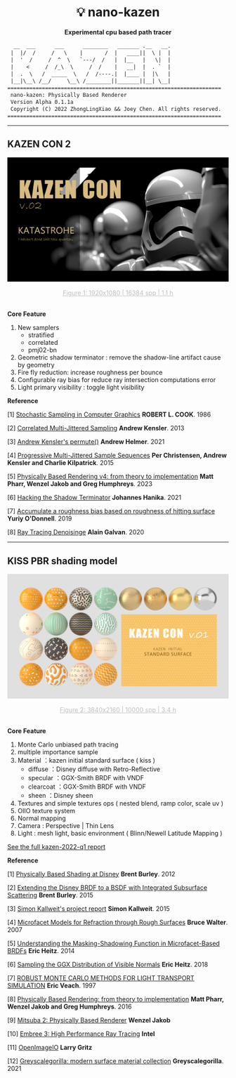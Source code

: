 <!-- Allow this file to not have a first line heading -->
<!-- markdownlint-disable-file MD041 -->

<!-- inline html -->
<!-- markdownlint-disable-file MD033 -->

<div align="center">

# 💡 nano-kazen

**Experimental cpu based path tracer**
</div>

``` 
  __  ___      ___      ________   _______ .__   __.   
 |  |/  /     /   \    |       /  |   ____||  \ |  | 
 |  '  /     /  ^  \   `---/  /   |  |__   |   \|  | 
 |    <     /  /_\  \     /  /    |   __|  |  . `  | 
 |  .  \   /  _____  \   /  /----.|  |____ |  |\   | 
 |__|\__\ /__/     \__\ /________||_______||__| \__| 
====================================================================
 nano-kazen: Physically Based Renderer                              
 Version Alpha 0.1.1a                                            
 Copyright (C) 2022 ZhongLingXiao && Joey Chen. All rights reserved.                          
====================================================================
```
---
## KAZEN CON 2

![](https://github.com/ZhongLingXiao/nano-kazen/blob/main/doc/2022_q2/img/kc_v02.png "Figure 1: 1920x1080 | 16384 spp | 1.1 h")
<div align=center><center style="font-size:14px;color:#C0C0C0;text-decoration:underline">Figure 1: 1920x1080 | 16384 spp | 1.1 h</center></div><br>

**Core Feature**

1. New samplers
   - stratified
   - correlated
   - pmj02-bn
2. Geometric shadow terminator : remove the shadow-line artifact cause by geometry
3. Fire fly reduction: increase roughness per bounce
4. Configurable ray bias for reduce ray intersection computations error
5. Light primary visibility : toggle light visibility

**Reference**

[1] [Stochastic Sampling in Computer Graphics](http://www.cs.cmu.edu/afs/cs/academic/class/15462-s15/www/lec_slides/p51-cook.pdf) **ROBERT L. COOK**. 1986

[2] [Correlated Multi-Jittered Sampling](https://graphics.pixar.com/library/MultiJitteredSampling/paper.pdf) **Andrew Kensler**. 2013

[3] [Andrew Kensler's permute()](https://andrew-helmer.github.io/permute/) **Andrew Helmer**. 2021

[4] [Progressive Multi-Jittered Sample Sequences](https://graphics.pixar.com/library/ProgressiveMultiJitteredSampling/paper.pdf) **Per Christensen, Andrew Kensler and Charlie Kilpatrick**. 2015

[5] [Physically Based Rendering v4: from theory to implementation](https://www.pbrt.org/) **Matt Pharr, Wenzel Jakob and Greg Humphreys**. 2023

[6] [Hacking the Shadow Terminator](https://jo.dreggn.org/home/2021_terminator.pdf) **Johannes Hanika**. 2021

[7] [Accumulate a roughness bias based on roughness of hitting surface](https://twitter.com/YuriyODonnell/status/1199253959086612480) **Yuriy O'Donnell**. 2019

[8] [Ray Tracing Denoisinge](https://alain.xyz/blog/ray-tracing-denoising#statistical-analysis) **Alain Galvan**. 2020


---

## KISS PBR shading model

![](https://github.com/ZhongLingXiao/nano-kazen/blob/main/doc/2022_q1/img/final_cover.jpg "Figure 2: 3840x2160 | 10000 spp | 3.4 h")
<div align=center><center style="font-size:14px;color:#C0C0C0;text-decoration:underline">Figure 2: 3840x2160 | 10000 spp | 3.4 h</center></div><br>

**Core Feature**

1. Monte Carlo unbiased path tracing 
2. multiple importance sample
3. Material ：kazen initial standard surface ( kiss )
   - diffuse ：Disney diffuse with Retro-Reflective
   - specular ：GGX-Smith BRDF with VNDF
   - clearcoat ：GGX-Smith BRDF with VNDF
   - sheen ：Disney sheen
4. Textures and simple textures ops ( nested blend, ramp color, scale uv )
5. OIIO texture system
6. Normal mapping
7. Camera : Perspective | Thin Lens
8. Light : mesh light, basic environment ( Blinn/Newell Latitude Mapping )

[See the full kazen-2022-q1 report](https://kazen-renderer.github.io/2022/04/kazen-con-v001-report.html)


**Reference**

[1] [Physically Based Shading at Disney](https://media.disneyanimation.com/uploads/production/publication_asset/48/asset/s2012_pbs_disney_brdf_notes_v3.pdf) **Brent Burley**. 2012

[2] [Extending the Disney BRDF to a BSDF with Integrated Subsurface Scattering](https://blog.selfshadow.com/publications/s2015-shading-course/burley/s2015_pbs_disney_bsdf_notes.pdf) **Brent Burley**. 2015

[3] [Simon Kallweit's project report](http://simon-kallweit.me/rendercompo2015/report/) **Simon Kallweit**. 2015

[4] [Microfacet Models for Refraction through Rough Surfaces](https://www.cs.cornell.edu/~srm/publications/EGSR07-btdf.pdf) **Bruce Walter**. 2007

[5] [Understanding the Masking-Shadowing Function in Microfacet-Based BRDFs](https://jcgt.org/published/0003/02/03/paper.pdf) **Eric Heitz**. 2014

[6] [Sampling the GGX Distribution of Visible Normals](https://jcgt.org/published/0007/04/01/paper.pdf) **Eric Heitz**. 2018

[7] [ROBUST MONTE CARLO METHODS FOR LIGHT TRANSPORT SIMULATION](https://graphics.stanford.edu/papers/veach_thesis/thesis.pdf) **Eric Veach**. 1997

[8] [Physically Based Rendering: from theory to implementation](https://www.pbrt.org/) **Matt Pharr, Wenzel Jakob and Greg Humphreys**. 2016

[9] [Mitsuba 2: Physically Based Renderer](https://www.mitsuba-renderer.org/) **Wenzel Jakob**

[10] [Embree 3: High Performance Ray Tracing](https://www.embree.org/) **Intel**

[11] [OpenImageIO](https://sites.google.com/site/openimageio/home) **Larry Gritz**

[12] [Greyscalegorilla: modern surface material collection](https://greyscalegorilla.com/product/modern-surface-material-collection/) **Greyscalegorilla**. 2021
